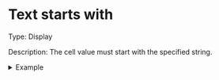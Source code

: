 # Text starts with

Type: Display

Description: The cell value must start with the specified string.

<details>

<summary>Example</summary>

* Cell value: Description
* Rule value: Desc
* Result: Rule passes - Cell value "Description" begins with "Desc"

</details>

